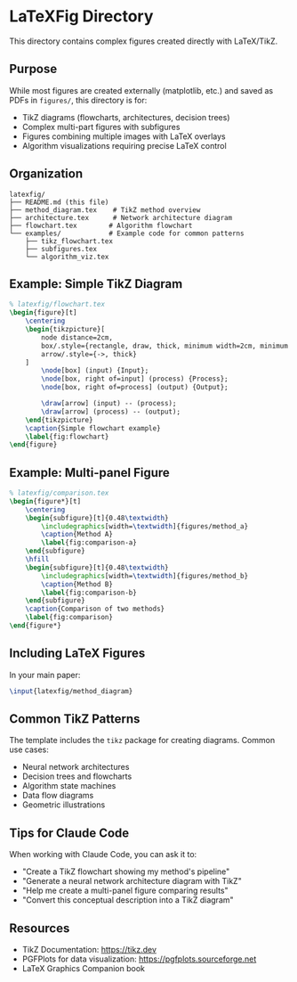 # LaTeXFig Directory

This directory contains complex figures created directly with LaTeX/TikZ.

## Purpose

While most figures are created externally (matplotlib, etc.) and saved as PDFs in `figures/`, this directory is for:
- TikZ diagrams (flowcharts, architectures, decision trees)
- Complex multi-part figures with subfigures
- Figures combining multiple images with LaTeX overlays
- Algorithm visualizations requiring precise LaTeX control

## Organization

```
latexfig/
├── README.md (this file)
├── method_diagram.tex    # TikZ method overview
├── architecture.tex      # Network architecture diagram
├── flowchart.tex        # Algorithm flowchart
└── examples/            # Example code for common patterns
    ├── tikz_flowchart.tex
    ├── subfigures.tex
    └── algorithm_viz.tex
```

## Example: Simple TikZ Diagram

```latex
% latexfig/flowchart.tex
\begin{figure}[t]
    \centering
    \begin{tikzpicture}[
        node distance=2cm,
        box/.style={rectangle, draw, thick, minimum width=2cm, minimum height=1cm},
        arrow/.style={->, thick}
    ]
        \node[box] (input) {Input};
        \node[box, right of=input] (process) {Process};
        \node[box, right of=process] (output) {Output};

        \draw[arrow] (input) -- (process);
        \draw[arrow] (process) -- (output);
    \end{tikzpicture}
    \caption{Simple flowchart example}
    \label{fig:flowchart}
\end{figure}
```

## Example: Multi-panel Figure

```latex
% latexfig/comparison.tex
\begin{figure*}[t]
    \centering
    \begin{subfigure}[t]{0.48\textwidth}
        \includegraphics[width=\textwidth]{figures/method_a}
        \caption{Method A}
        \label{fig:comparison-a}
    \end{subfigure}
    \hfill
    \begin{subfigure}[t]{0.48\textwidth}
        \includegraphics[width=\textwidth]{figures/method_b}
        \caption{Method B}
        \label{fig:comparison-b}
    \end{subfigure}
    \caption{Comparison of two methods}
    \label{fig:comparison}
\end{figure*}
```

## Including LaTeX Figures

In your main paper:
```latex
\input{latexfig/method_diagram}
```

## Common TikZ Patterns

The template includes the `tikz` package for creating diagrams. Common use cases:
- Neural network architectures
- Decision trees and flowcharts
- Algorithm state machines
- Data flow diagrams
- Geometric illustrations

## Tips for Claude Code

When working with Claude Code, you can ask it to:
- "Create a TikZ flowchart showing my method's pipeline"
- "Generate a neural network architecture diagram with TikZ"
- "Help me create a multi-panel figure comparing results"
- "Convert this conceptual description into a TikZ diagram"

## Resources

- TikZ Documentation: https://tikz.dev
- PGFPlots for data visualization: https://pgfplots.sourceforge.net
- LaTeX Graphics Companion book
